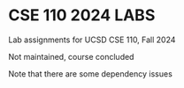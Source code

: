 # CSE 110 2024 LABS

Lab assignments for UCSD CSE 110, Fall 2024

Not maintained, course concluded

Note that there are some dependency issues
